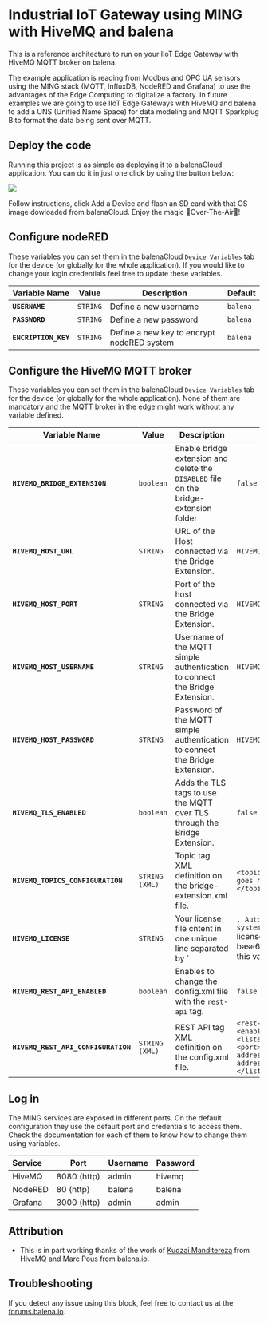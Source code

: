 # Industrial IoT Gateway using MING with HiveMQ and balena

This is a reference architecture to run on your IIoT Edge Gateway with HiveMQ MQTT broker on balena. 

The example application is reading from Modbus and OPC UA sensors using the MING stack (MQTT, InfluxDB, NodeRED and Grafana) to use the advantages of the Edge Computing to digitalize a factory. In future examples we are going to use IIoT Edge Gateways with HiveMQ and balena to add a UNS (Unified Name Space) for data modeling and MQTT Sparkplug B to format the data being sent over MQTT.


## Deploy the code

Running this project is as simple as deploying it to a balenaCloud application. You can do it in just one click by using the button below:

[![](https://www.balena.io/deploy.png)](https://dashboard.balena-cloud.com/deploy?repoUrl=https://github.com/mpous/hivemq4-ming)

Follow instructions, click Add a Device and flash an SD card with that OS image dowloaded from balenaCloud. Enjoy the magic 🌟Over-The-Air🌟!

## Configure nodeRED

These variables you can set them in the balenaCloud `Device Variables` tab for the device (or globally for the whole application). If you would like to change your login credentials feel free to update these variables.

Variable Name | Value | Description | Default
------------ | ------------- | ------------- | -------------
**`USERNAME`** | `STRING` | Define a new username | `balena`
**`PASSWORD`** | `STRING` | Define a new password | `balena`
**`ENCRIPTION_KEY`** | `STRING` | Define a new key to encrypt nodeRED system | `balena`


## Configure the HiveMQ MQTT broker

These variables you can set them in the balenaCloud `Device Variables` tab for the device (or globally for the whole application). None of them are mandatory and the MQTT broker in the edge might work without any variable defined.

Variable Name | Value | Description | Default
------------ | ------------- | ------------- | -------------
**`HIVEMQ_BRIDGE_EXTENSION`** | `boolean` | Enable bridge extension and delete the `DISABLED` file on the bridge-extension folder | `false`
**`HIVEMQ_HOST_URL`** | `STRING` | URL of the Host connected via the Bridge Extension. | ```HIVEMQ_HOST_URL```
**`HIVEMQ_HOST_PORT`** | `STRING` | Port of the host connected via the Bridge Extension. | ```HIVEMQ_HOST_PORT```
**`HIVEMQ_HOST_USERNAME`** | `STRING` | Username of the MQTT simple authentication to connect the Bridge Extension. | ```HIVEMQ_HOST_USERNAME```
**`HIVEMQ_HOST_PASSWORD`** | `STRING` | Password of the MQTT simple authentication to connect the Bridge Extension. | ```HIVEMQ_HOST_PASSWORD```
**`HIVEMQ_TLS_ENABLED`** | `boolean` | Adds the TLS tags to use the MQTT over TLS through the Bridge Extension. | ```false```
**`HIVEMQ_TOPICS_CONFIGURATION`** | `STRING (XML)` | Topic tag XML definition on the bridge-extension.xml file. | ```<topics><topic> What it goes here </topic></topics>```
**`HIVEMQ_LICENSE`** | `STRING` | Your license file cntent in one unique line separated by `|`. Automatically the system will generate a `license.lic` file with the base64 content from this variable. | 
**`HIVEMQ_REST_API_ENABLED`** | `boolean` | Enables to change the config.xml file with the `rest-api` tag. | `false`
**`HIVEMQ_REST_API_CONFIGURATION`** | `STRING (XML)` | REST API tag XML definition on the config.xml file. | ```<rest-api><enabled>true</enabled><listeners><http><port>8888</port><bind-address>0.0.0.0</bind-address></http></listeners></rest-api>```


## Log in

The MING services are exposed in different ports. On the default configuration they use the default port and credentials to access them. Check the documentation for each of them to know how to change them using variables.

|Service|Port|Username|Password|
|:--|---|---|---|
|HiveMQ|8080 (http)|admin|hivemq|
|NodeRED|80 (http)|balena|balena|
|Grafana|3000 (http)|admin|admin|


## Attribution

- This is in part working thanks of the work of [Kudzai Manditereza](https://github.com/kmanditereza) from HiveMQ and Marc Pous from balena.io.

## Troubleshooting

If you detect any issue using this block, feel free to contact us at the [forums.balena.io](https://forums.balena.io).

